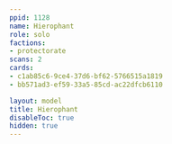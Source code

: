 ```yaml
---
ppid: 1128
name: Hierophant
role: solo
factions:
- protectorate
scans: 2
cards:
- c1ab85c6-9ce4-37d6-bf62-5766515a1819
- bb571ad3-ef59-33a5-85cd-ac22dfcb6110

layout: model
title: Hierophant
disableToc: true
hidden: true
---
```

